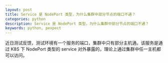 ```yaml
---
layout: post
title: Service 是 NodePort 类型，为什么集群中部分节点的端口不通？
categories: python
description: Service 是 NodePort 类型，为什么集群中部分节点的端口不通？
keywords: python, pexpect
---
```


近日测试反馈，测试环境有一个服务的端口，集群中只有部分主机通。该服务是通过 K8S 下 NodePort 类型的 service 对外暴露的，理论上通过集群中任一主机都可以访问。
